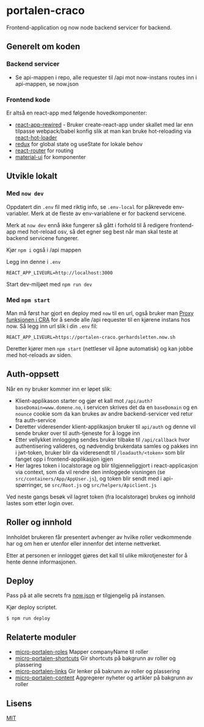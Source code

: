 # portalen-craco

Frontend-application og now node backend servicer for backend.

## Generelt om koden

### Backend servicer

- Se api-mappen i repo, alle requester til /api mot now-instans routes inn i api-mappen, se now.json

### Frontend kode

Er altså en react-app med følgende hovedkomponenter:

- [react-app-rewired](https://github.com/timarney/react-app-rewired) - Bruker create-react-app under skallet med lar enn tilpasse webpack/babel konfig slik at man kan bruke hot-reloading via [react-hot-loader](https://github.com/gaearon/react-hot-loader)
- [redux](https://github.com/reduxjs/redux) for global state og useState for lokale behov
- [react-router](https://github.com/ReactTraining/react-router) for routing
- [material-ui](https://github.com/mui-org/material-ui) for komponenter

## Utvikle lokalt

### Med `now dev`

Oppdatert din `.env` fil med riktig info, se `.env-local` for påkrevede env-variabler. Merk at de fleste av env-variablene er for backend servicene.

Merk at `now dev` ennå ikke fungerer så gått i forhold til å redigere frontend-app med hot-reload osv, så det egner seg best når man skal teste at backend servicene fungerer.

Kjør `npm i` også i /api mappen

Legg inn denne i `.env`

```
REACT_APP_LIVEURL=http://localhost:3000
```

Start dev-miljøet med `npm run dev`

### Med `npm start`

Man må først har gjort en deploy med `now` til en url, også bruker man [Proxy funksjonen i CRA](https://create-react-app.dev/docs/proxying-api-requests-in-development) for å sende alle /api requester til en kjørene instans hos now. Så legg inn url slik i din `.env` fil:

```
REACT_APP_LIVEURL=https://portalen-craco.gerhardsletten.now.sh
```

Deretter kjører men `npm start` (nettleser vil åpne automatisk) og kan jobbe med hot-reloads av siden.

## Auth-oppsett

Når en ny bruker kommer inn er løpet slik:

- Klient-applikason starter og gjør et kall mot `/api/auth?baseDomain=www.domene.no`, i servicen skrives det da en `baseDomain` og en `nounce` cookie som da kan brukes av andre backend-servicer ved retur fra auth-service
- Deretter videresender klient-applikasjon bruker til `api/auth` og denne vil sende bruker over til auth-tjeneste for å logge inn
- Etter vellykket innlogging sendes bruker tilbake til `/api/callback` hvor authentisering valideres, og nødvendig brukerdata samles og pakkes inn i jwt-token, bruker blir da videresendt til `/loadauth/<token>` som blir fanget opp i frontend-applikasjon igjen
- Her lagres token i localstorage og blir tilgjenneliggjort i react-applicasjon via context, som da vil rendre den innloggede visningen (se `src/containers/App/AppUser.js`), og token blir sendt med i api-spørringer, se `src/Root.js` og `src/helpers/Apiclient.js`

Ved neste gangs besøk vil lagret token (fra localstorage) brukes og innhold lastes som etter login over.

## Roller og innhold

Innholdet brukeren får presentert avhenger av hvilke roller vedkommende har og om hen er utenfor eller innenfor det interne nettverket.

Etter at personen er innlogget gjøres det kall til ulike mikrotjenester for å hente denne informasjonen.

## Deploy

Pass på at alle secrets fra [now.json](now.json) er tilgjengelig på instansen.

Kjør deploy scriptet.

```
$ npm run deploy
```

## Relaterte moduler

- [micro-portalen-roles](https://github.com/telemark/micro-portalen-roles) Mapper companyName til roller
- [micro-portalen-shortcuts](https://github.com/telemark/micro-portalen-shortcuts) Gir shortcuts på bakgrunn av roller og plassering
- [micro-portalen-links](https://github.com/telemark/micro-portalen-links) Gir lenker på bakrunn av roller og plassering
- [micro-portalen-content](https://github.com/telemark/micro-portalen-content) Aggregerer nyheter og artikler på bakgrunn av roller

## Lisens

[MIT](LICENSE)
